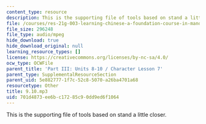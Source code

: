 ```yaml
---
content_type: resource
description: This is the supporting file of tools based on stand a little closer.
file: /courses/res-21g-003-learning-chinese-a-foundation-course-in-mandarin-spring-2011/701d4873ee6bc17285c90dd9ed6f1064_9.10.mp3
file_size: 296248
file_type: audio/mpeg
hide_download: true
hide_download_original: null
learning_resource_types: []
license: https://creativecommons.org/licenses/by-nc-sa/4.0/
ocw_type: OCWFile
parent_title: 'Part III: Units 8-10 / Character Lesson 7'
parent_type: SupplementalResourceSection
parent_uid: 5e882777-1f7c-52c8-5070-a26ba4701a68
resourcetype: Other
title: 9.10.mp3
uid: 701d4873-ee6b-c172-85c9-0dd9ed6f1064
---
```

This is the supporting file of tools based on stand a little closer.